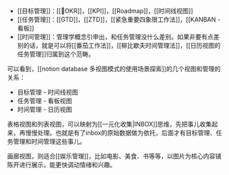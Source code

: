- [[目标管理]]：[[🔡OKR]]，[[KPI]]，[[Roadmap]]，[[时间线视图]]
- [[任务管理]]：[[GTD]]，[[ZTD]]，[[紧急重要四象限工作法]]，[[KANBAN - 看板]]
- [[时间管理]]：管理学概念引申出，和任务管理没什么差别。如果非要有点差别的话，就是可以将[[番茄工作法]]，[[柳比歇夫时间管理法]]，[[日历视图的任务管理]]归属到这个范畴。


可以看到，[[notion database 多视图模式的使用场景探索]]的几个视图和管理的关系：
- 目标管理 - 时间线视图
- 任务管理 - 看板视图
- 时间管理 - 日历视图

表格视图和列表视图，可以映射为[[一元化收集|INBOX]]思维，先把事儿收集起来，再慢慢处理。也就是有了inbox的原始数据做为依托，后面才有目标管理、任务管理和时间管理这些事儿。

画廊视图，则适合[[娱乐管理]]，比如电影、美食、书等等，以图片为核心内容铺陈开进行展示，能更快调动情绪和兴趣。



